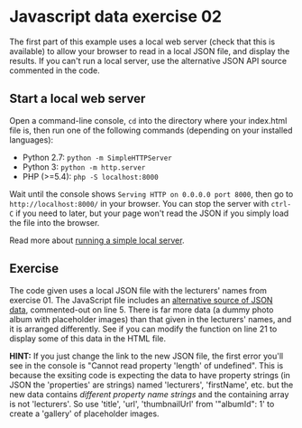 # Javascript data exercise 02

The first part of this example uses a local web server (check that this is available) to allow your browser to read in a local JSON file, and display the results. If you can't run a local server, use the alternative JSON API source commented in the code.

## Start a local web server

Open a command-line console, `cd` into the directory where your index.html file is, then run one of the following commands (depending on your installed languages):

- Python 2.7: `python -m SimpleHTTPServer`
- Python 3: `python -m http.server`
- PHP (>=5.4): `php -S localhost:8000` 

Wait until the console shows `Serving HTTP on 0.0.0.0 port 8000`, then go to `http://localhost:8000/` in your browser. You can stop the server with `ctrl-C` if you need to later, but your page won't read the JSON if you simply load the file into the browser.

Read more about [running a simple local server](https://github.com/mrdoob/three.js/wiki/How-to-run-things-locally).

## Exercise

The code given uses a local JSON file with the lecturers' names from exercise 01. The JavaScript file includes an [alternative source of JSON data](https://jsonplaceholder.typicode.com/photos), commented-out on line 5. There is far more data (a dummy photo album with placeholder images) than that given in the lecturers' names, and it is arranged differently. See if you can modify the function on line 21 to display some of this data in the HTML file. 

**HINT:** If you just change the link to the new JSON file, the first error you'll see in the console is "Cannot read property 'length' of undefined". This is because the exsiting code is expecting the data to have property strings (in JSON the 'properties' are strings) named 'lecturers', 'firstName', etc. but the new data contains *different property name strings* and the containing array is not 'lecturers'. So use 'title', 'url', 'thumbnailUrl' from '"albumId": 1' to create a 'gallery' of placeholder images.